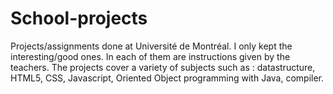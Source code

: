 # School-projects

Projects/assignments done at Université de Montréal. I only kept the interesting/good ones. In each of them are instructions given by the teachers. 
The projects cover a variety of subjects such as : datastructure, HTML5, CSS, Javascript, Oriented Object programming with Java, compiler.
